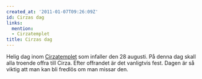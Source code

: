 ```yaml
---
created_at: '2011-01-07T09:26:09Z'
id: Cirzas dag
links:
  mention:
  - Cirzatemplet
title: Cirzas dag
---
```


Helig dag inom [Cirzatemplet] som infaller den 28 augusti. På denna dag skall alla troende offra
till Cirza. Efter offrandet är det vanligtvis fest. Dagen är så viktig att man kan bli fredlös om
man missar den.

  [Cirzatemplet]: Cirzatemplet
